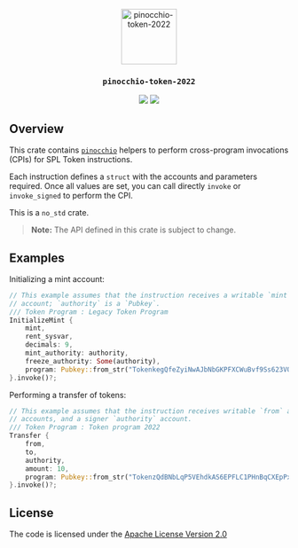 <p align="center">
 <img alt="pinocchio-token-2022" src="https://github.com/user-attachments/assets/4048fe96-9096-4441-85c3-5deffeb089a6" height="100"/>
</p>
<h3 align="center">
  <code>pinocchio-token-2022</code>
</h3>
<p align="center">
  <a href="https://crates.io/crates/pinocchio-token-2022"><img src="https://img.shields.io/crates/v/pinocchio-token-2022?logo=rust" /></a>
  <a href="https://docs.rs/pinocchio-token-2022"><img src="https://img.shields.io/docsrs/pinocchio-token-2022?logo=docsdotrs" /></a>
</p>

## Overview

This crate contains [`pinocchio`](https://crates.io/crates/pinocchio) helpers to perform cross-program invocations (CPIs) for SPL Token instructions.

Each instruction defines a `struct` with the accounts and parameters required. Once all values are set, you can call directly `invoke` or `invoke_signed` to perform the CPI.

This is a `no_std` crate.

> **Note:** The API defined in this crate is subject to change.

## Examples

Initializing a mint account:

```rust
// This example assumes that the instruction receives a writable `mint`
// account; `authority` is a `Pubkey`.
/// Token Program : Legacy Token Program
InitializeMint {
    mint,
    rent_sysvar,
    decimals: 9,
    mint_authority: authority,
    freeze_authority: Some(authority),
    program: Pubkey::from_str("TokenkegQfeZyiNwAJbNbGKPFXCWuBvf9Ss623VQ5DA")
}.invoke()?;
```

Performing a transfer of tokens:

```rust
// This example assumes that the instruction receives writable `from` and `to`
// accounts, and a signer `authority` account.
/// Token Program : Token program 2022
Transfer {
    from,
    to,
    authority,
    amount: 10,
    program: Pubkey::from_str("TokenzQdBNbLqP5VEhdkAS6EPFLC1PHnBqCXEpPxuEb")
}.invoke()?;
```

## License

The code is licensed under the [Apache License Version 2.0](../LICENSE)
